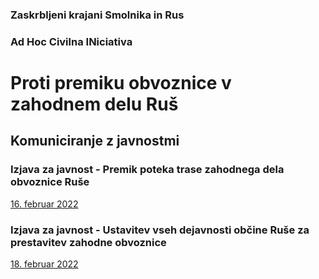 
### Zaskrbljeni krajani Smolnika in Rus
### Ad Hoc Civilna INiciativa 



# Proti premiku obvoznice v zahodnem delu Ruš

## Komuniciranje z javnostmi


### Izjava za javnost - Premik poteka trase zahodnega dela obvoznice Ruše
[16. februar 2022](./2022-02-16-IzjavaZaJavnost.md)

### Izjava za javnost - Ustavitev vseh dejavnosti občine Ruše za prestavitev zahodne obvoznice
[18. februar 2022](./2022-02-18-IzjavaZaJavnost.md)

